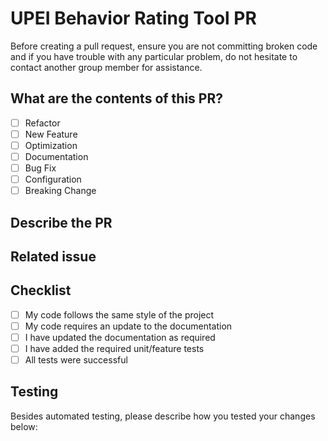 # UPEI Behavior Rating Tool PR

Before creating a pull request, ensure you are not committing broken code and if you have trouble with any particular problem, do not hesitate to contact another group member for assistance.

## What are the contents of this PR?

- [ ] Refactor
- [ ] New Feature
- [ ] Optimization
- [ ] Documentation
- [ ] Bug Fix
- [ ] Configuration
- [ ] Breaking Change

## Describe the PR

<!--Do not leave this section blank-->

## Related issue

<!--Do not leave this section blank-->

## Checklist

- [ ] My code follows the same style of the project
- [ ] My code requires an update to the documentation
- [ ] I have updated the documentation as required
- [ ] I have added the required unit/feature tests
- [ ] All tests were successful

## Testing

Besides automated testing, please describe how you tested your changes below: